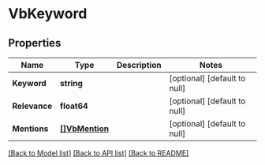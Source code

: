 # VbKeyword

## Properties
Name | Type | Description | Notes
------------ | ------------- | ------------- | -------------
**Keyword** | **string** |  | [optional] [default to null]
**Relevance** | **float64** |  | [optional] [default to null]
**Mentions** | [**[]VbMention**](VbMention.md) |  | [optional] [default to null]

[[Back to Model list]](../README.md#documentation-for-models) [[Back to API list]](../README.md#documentation-for-api-endpoints) [[Back to README]](../README.md)


